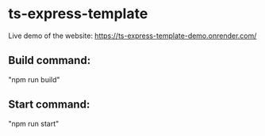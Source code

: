 # ts-express-template

Live demo of the website:
  https://ts-express-template-demo.onrender.com/

## Build command:
  "npm run build"
## Start command:
  "npm run start" 
